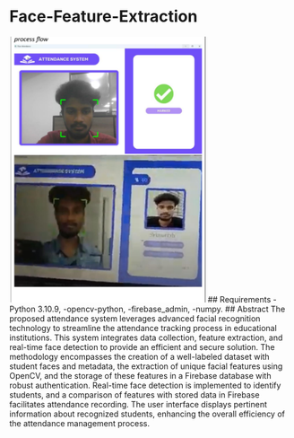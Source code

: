 # Face-Feature-Extraction
<img src="https://github.com/sriharish-324/Face-Feature-Extraction/blob/main/Resources/Screenshot%202023-11-24%20093132.png" alt="Alt Text" width="350"/>
## Requirements 
-Python 3.10.9,
-opencv-python,
-firebase_admin,
-numpy.
## Abstract 
The proposed attendance system leverages advanced facial recognition technology to
streamline the attendance tracking process in educational institutions. This system integrates
data collection, feature extraction, and real-time face detection to provide an efficient and
secure solution. The methodology encompasses the creation of a well-labeled dataset with
student faces and metadata, the extraction of unique facial features using OpenCV, and the
storage of these features in a Firebase database with robust authentication. Real-time face
detection is implemented to identify students, and a comparison of features with stored data in
Firebase facilitates attendance recording. The user interface displays pertinent information
about recognized students, enhancing the overall efficiency of the attendance management
process.

